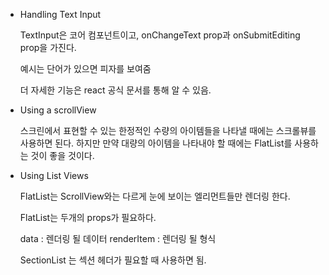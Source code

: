 - Handling Text Input

    TextInput은 코어 컴포넌트이고, onChangeText prop과 onSubmitEditing prop을 가진다.

    예시는 단어가 있으면 피자를 보여줌

    더 자세한 기능은 react 공식 문서를 통해 알 수 있음.

- Using a scrollView

    스크린에서 표현할 수 있는 한정적인 수량의 아이템들을 나타낼 때에는 스크롤뷰를 사용하면 된다. 하지만 만약 대량의 아이템을 나타내야 할 때에는 FlatList를 사용하는 것이 좋을 것이다.

- Using List Views

    FlatList는 ScrollView와는 다르게 눈에 보이는 엘리먼트들만 렌더링 한다.

    FlatList는 두개의 props가 필요하다.

    data : 렌더링 될 데이터
    renderItem : 렌더링 될 형식

    SectionList 는 섹션 헤더가 필요할 때 사용하면 됨.

